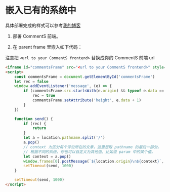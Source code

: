 # 嵌入已有的系统中

具体部署完成的样式可以参考[我的博客](https://www.chenz.icu/post/Qpcv2CRwU/)

1. 部署 CommentS 前端。

2. 在 parent frame 里嵌入如下代码：

注意把 `<url to your CommentS frontend>` 替换成你的 CommentS 前端 url
```html
<iframe id="commentsFrame" src="<url to your CommentS frontend>" style="width: 100%;border: none;"></iframe>
<script>
    const commentsFrame = document.getElementById('commentsFrame')
    let rec = false
    window.addEventListener('message', (e) => {
        if (commentsFrame.src.startsWith(e.origin) && typeof e.data == 'number') {
            rec = true
            commentsFrame.setAttribute('height', e.data + 1)
        }
    })

    function send() {
        if (rec) {
            return
        }
        let a = location.pathname.split('/')
        a.pop()
        // context 为区分每个评论所在的文章，这里是取 pathname 的最后一部分。
        // 根据不同的系统，你也可以自定义为其他值，比如说 param 中的某个值。
        let context = a.pop()
        window.frames[0].postMessage(`${location.origin}\n${context}`, commentsFrame.src)
        setTimeout(send, 1000)
    }

    setTimeout(send, 1000)
</script>
```